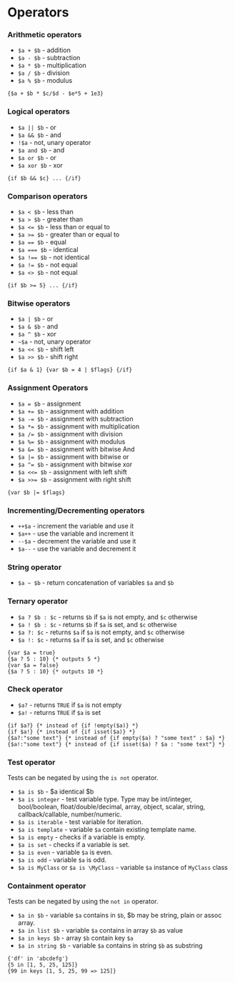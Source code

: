 Operators
=========

### Arithmetic operators

* `$a + $b` - addition
* `$a - $b` - subtraction
* `$a * $b` - multiplication
* `$a / $b` - division
* `$a % $b` - modulus

```smarty
{$a + $b * $c/$d - $e*5 + 1e3}
```

### Logical operators

* `$a || $b` - or
* `$a && $b` - and
* `!$a` - not, unary operator
* `$a and $b` - and
* `$a or $b` - or
* `$a xor $b` - xor

```smarty
{if $b && $c} ... {/if}
```

### Comparison operators

* `$a < $b` - less than
* `$a > $b` - greater than
* `$a <= $b` - less than or equal to
* `$a >= $b` - greater than or equal to
* `$a == $b` - equal
* `$a === $b` - identical
* `$a !== $b` - not identical
* `$a != $b` - not equal
* `$a <> $b` - not equal

```smarty
{if $b >= 5} ... {/if}
```

### Bitwise operators

* `$a | $b` - or
* `$a & $b` - and
* `$a ^ $b` - xor
* `~$a` - not, unary operator
* `$a << $b` - shift left
* `$a >> $b` - shift right

```smarty
{if $a & 1} {var $b = 4 | $flags} {/if}
```

### Assignment Operators

* `$a = $b` - assignment
* `$a += $b` - assignment with addition
* `$a -= $b` - assignment with subtraction
* `$a *= $b` - assignment with multiplication
* `$a /= $b` - assignment with division
* `$a %= $b` - assignment with modulus
* `$a &= $b` - assignment with bitwise And
* `$a |= $b` - assignment with bitwise or
* `$a ^= $b` - assignment with bitwise xor
* `$a <<= $b` - assignment with left shift
* `$a >>= $b` - assignment with right shift


```smarty
{var $b |= $flags}
```

### Incrementing/Decrementing operators

* `++$a` - increment the variable and use it
* `$a++` - use the variable and increment it
* `--$a` - decrement the variable and use it
* `$a--` - use the variable and decrement it

### String operator

* `$a ~ $b` - return concatenation of variables `$a` and `$b`

### Ternary operator

* `$a ? $b : $c` - returns `$b` if `$a` is not empty, and `$c` otherwise
* `$a ! $b : $c` - returns `$b` if `$a` is set, and `$c` otherwise
* `$a ?: $c` - returns `$a` if `$a` is not empty, and `$c` otherwise
* `$a !: $c` - returns `$a` if `$a` is set, and `$c` otherwise

```smarty
{var $a = true}
{$a ? 5 : 10} {* outputs 5 *}
{var $a = false}
{$a ? 5 : 10} {* outputs 10 *}
```

### Check operator

* `$a?` - returns `TRUE` if `$a` is not empty
* `$a!` - returns `TRUE` if `$a` is set

```smarty
{if $a?} {* instead of {if !empty($a)} *}
{if $a!} {* instead of {if isset($a)} *}
{$a?:"some text"} {* instead of {if empty($a) ? "some text" : $a} *}
{$a!:"some text"} {* instead of {if isset($a) ? $a : "some text"} *}
```

### Test operator

Tests can be negated by using the `is not` operator.

* `$a is $b` - $a identical $b
* `$a is integer` - test variable type. Type may be int/integer, bool/boolean, float/double/decimal, array, object, scalar, string, callback/callable, number/numeric.
* `$a is iterable` - test variable for iteration.
* `$a is template` - variable `$a` contain existing template name.
* `$a is empty` - checks if a variable is empty.
* `$a is set` - checks if a variable is set.
* `$a is even` - variable `$a` is even.
* `$a is odd` - variable `$a` is odd.
* `$a is MyClass` or `$a is \MyClass` - variable `$a` instance of `MyClass` class

### Containment operator

Tests can be negated by using the `not in` operator.

* `$a in $b` - variable `$a` contains in `$b`, $b may be string, plain or assoc array.
* `$a in list $b` - variable `$a` contains in array `$b` as value
* `$a in keys $b` - array `$b` contain key `$a`
* `$a in string $b` - variable `$a` contains in string `$b` as substring

```smarty
{'df' in 'abcdefg'}
{5 in [1, 5, 25, 125]}
{99 in keys [1, 5, 25, 99 => 125]}
```